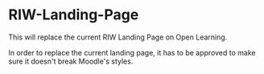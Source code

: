 # RIW-Landing-Page
This will replace the current RIW Landing Page on Open Learning.

In order to replace the current landing page, it has to be approved to make sure it doesn't break Moodle's styles.


